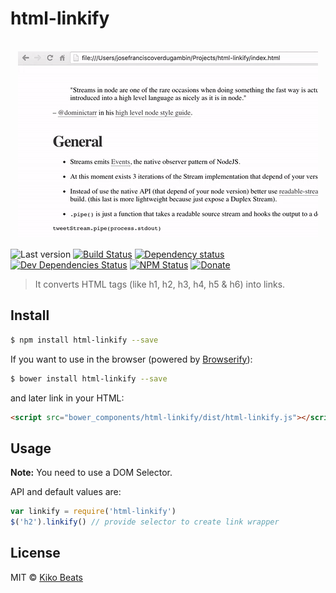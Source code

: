 # html-linkify

<p align="center">
  <br>
  <img src="demo.gif" alt="html-linkify">
  <br>
</p>

![Last version](https://img.shields.io/github/tag/Kikobeats/html-linkify.svg?style=flat-square)
[![Build Status](https://img.shields.io/travis/Kikobeats/html-linkify/master.svg?style=flat-square)](https://travis-ci.org/Kikobeats/html-linkify)
[![Dependency status](https://img.shields.io/david/Kikobeats/html-linkify.svg?style=flat-square)](https://david-dm.org/Kikobeats/html-linkify)
[![Dev Dependencies Status](https://img.shields.io/david/dev/Kikobeats/html-linkify.svg?style=flat-square)](https://david-dm.org/Kikobeats/html-linkify#info=devDependencies)
[![NPM Status](https://img.shields.io/npm/dm/html-linkify.svg?style=flat-square)](https://www.npmjs.org/package/html-linkify)
[![Donate](https://img.shields.io/badge/donate-paypal-blue.svg?style=flat-square)](https://paypal.me/Kikobeats)

> It converts HTML tags (like h1, h2, h3, h4, h5 & h6) into links.

## Install

```bash
$ npm install html-linkify --save
```

If you want to use in the browser (powered by [Browserify](http://browserify.org/)):

```bash
$ bower install html-linkify --save
```

and later link in your HTML:

```html
<script src="bower_components/html-linkify/dist/html-linkify.js"></script>
```

## Usage

**Note:** You need to use a DOM Selector.

API and default values are:

```js
var linkify = require('html-linkify')
$('h2').linkify() // provide selector to create link wrapper
```

## License

MIT © [Kiko Beats](http://kikobeats.com)
